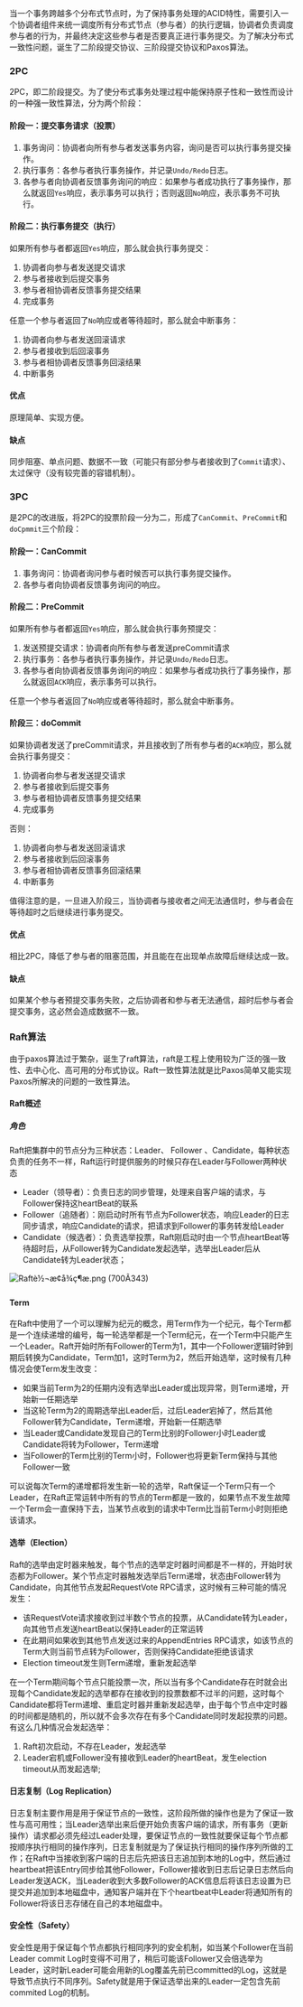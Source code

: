当一个事务跨越多个分布式节点时，为了保持事务处理的ACID特性，需要引入一个协调者组件来统一调度所有分布式节点（参与者）的执行逻辑，协调者负责调度参与者的行为，并最终决定这些参与者是否要真正进行事务提交。为了解决分布式一致性问题，诞生了二阶段提交协议、三阶段提交协议和Paxos算法。

### 2PC

2PC，即二阶段提交。为了使分布式事务处理过程中能保持原子性和一致性而设计的一种强一致性算法，分为两个阶段：

#### 阶段一：提交事务请求（投票）

1. 事务询问：协调者向所有参与者发送事务内容，询问是否可以执行事务提交操作。
2. 执行事务：各参与者执行事务操作，并记录`Undo/Redo`日志。
3. 各参与者向协调者反馈事务询问的响应：如果参与者成功执行了事务操作，那么就返回`Yes`响应，表示事务可以执行；否则返回`No`响应，表示事务不可执行。

#### 阶段二：执行事务提交（执行）

如果所有参与者都返回`Yes`响应，那么就会执行事务提交：

1. 协调者向参与者发送提交请求
2. 参与者接收到后提交事务
3. 参与者相协调者反馈事务提交结果
4. 完成事务

任意一个参与者返回了`No`响应或者等待超时，那么就会中断事务：

1. 协调者向参与者发送回滚请求
2. 参与者接收到后回滚事务
3. 参与者相协调者反馈事务回滚结果
4. 中断事务

#### 优点

原理简单、实现方便。

#### 缺点

同步阻塞、单点问题、数据不一致（可能只有部分参与者接收到了`Commit`请求）、太过保守（没有较完善的容错机制）。

### 3PC

是2PC的改进版，将2PC的投票阶段一分为二，形成了`CanCommit`、`PreCommit`和`doCpmmit`三个阶段：

#### 阶段一：CanCommit

1. 事务询问：协调者询问参与者时候否可以执行事务提交操作。
2. 各参与者向协调者反馈事务询问的响应。

#### 阶段二：PreCommit

如果所有参与者都返回`Yes`响应，那么就会执行事务预提交：

1. 发送预提交请求：协调者向所有参与者发送preCommit请求
2. 执行事务：各参与者执行事务操作，并记录`Undo/Redo`日志。
3. 各参与者向协调者反馈事务询问的响应：如果参与者成功执行了事务操作，那么就返回`ACK`响应，表示事务可以执行。

任意一个参与者返回了`No`响应或者等待超时，那么就会中断事务。

#### 阶段三：doCommit

如果协调者发送了preCommit请求，并且接收到了所有参与者的`ACK`响应，那么就会执行事务提交：

1. 协调者向参与者发送提交请求
2. 参与者接收到后提交事务
3. 参与者相协调者反馈事务提交结果
4. 完成事务

否则：

1. 协调者向参与者发送回滚请求
2. 参与者接收到后回滚事务
3. 参与者相协调者反馈事务回滚结果
4. 中断事务

值得注意的是，一旦进入阶段三，当协调者与接收者之间无法通信时，参与者会在等待超时之后继续进行事务提交。

#### 优点

相比2PC，降低了参与者的阻塞范围，并且能在在出现单点故障后继续达成一致。

#### 缺点

如果某个参与者预提交事务失败，之后协调者和参与者无法通信，超时后参与者会提交事务，这必然会造成数据不一致。

### Raft算法

由于paxos算法过于繁杂，诞生了raft算法，raft是工程上使用较为广泛的强一致性、去中心化、高可用的分布式协议。Raft一致性算法就是比Paxos简单又能实现Paxos所解决的问题的一致性算法。

#### Raft概述

##### 角色

Raft把集群中的节点分为三种状态：Leader、 Follower 、Candidate，每种状态负责的任务不一样，Raft运行时提供服务的时候只存在Leader与Follower两种状态

- Leader（领导者）：负责日志的同步管理，处理来自客户端的请求，与Follower保持这heartBeat的联系
- Follower（追随者）：刚启动时所有节点为Follower状态，响应Leader的日志同步请求，响应Candidate的请求，把请求到Follower的事务转发给Leader
- Candidate（候选者）：负责选举投票，Raft刚启动时由一个节点heartBeat等待超时后，从Follower转为Candidate发起选举，选举出Leader后从Candidate转为Leader状态；



![Raftè½¬æ¢å¾ç¶æ.png (700Ã343)](http://www.solinx.co/wp-content/uploads/2015/10/Raft%E8%BD%AC%E6%8D%A2%E5%9B%BE%E7%8A%B6%E6%80%81.png)

#### Term

在Raft中使用了一个可以理解为纪元的概念，用Term作为一个纪元，每个Term都是一个连续递增的编号，每一轮选举都是一个Term纪元，在一个Term中只能产生一个Leader。Raft开始时所有Follower的Term为1，其中一个Follower逻辑时钟到期后转换为Candidate，Term加1，这时Term为2，然后开始选举，这时候有几种情况会使Term发生改变：

- 如果当前Term为2的任期内没有选举出Leader或出现异常，则Term递增，开始新一任期选举
- 当这轮Term为2的周期选举出Leader后，过后Leader宕掉了，然后其他Follower转为Candidate，Term递增，开始新一任期选举
- 当Leader或Candidate发现自己的Term比别的Follower小时Leader或Candidate将转为Follower，Term递增
- 当Follower的Term比别的Term小时，Follower也将更新Term保持与其他Follower一致

可以说每次Term的递增都将发生新一轮的选举，Raft保证一个Term只有一个Leader，在Raft正常运转中所有的节点的Term都是一致的，如果节点不发生故障一个Term会一直保持下去，当某节点收到的请求中Term比当前Term小时则拒绝该请求。

#### 选举（Election）

Raft的选举由定时器来触发，每个节点的选举定时器时间都是不一样的，开始时状态都为Follower。某个节点定时器触发选举后Term递增，状态由Follower转为Candidate，向其他节点发起RequestVote RPC请求，这时候有三种可能的情况发生：

- 该RequestVote请求接收到过半数个节点的投票，从Candidate转为Leader，向其他节点发送heartBeat以保持Leader的正常运转
- 在此期间如果收到其他节点发送过来的AppendEntries RPC请求，如该节点的Term大则当前节点转为Follower，否则保持Candidate拒绝该请求
- Election timeout发生则Term递增，重新发起选举

在一个Term期间每个节点只能投票一次，所以当有多个Candidate存在时就会出现每个Candidate发起的选举都存在接收到的投票数都不过半的问题，这时每个Candidate都将Term递增、重启定时器并重新发起选举，由于每个节点中定时器的时间都是随机的，所以就不会多次存在有多个Candidate同时发起投票的问题。
有这么几种情况会发起选举：

1. Raft初次启动，不存在Leader，发起选举
2. Leader宕机或Follower没有接收到Leader的heartBeat，发生election timeout从而发起选举;

#### 日志复制（Log Replication）

日志复制主要作用是用于保证节点的一致性，这阶段所做的操作也是为了保证一致性与高可用性；当Leader选举出来后便开始负责客户端的请求，所有事务（更新操作）请求都必须先经过Leader处理，要保证节点的一致性就要保证每个节点都按顺序执行相同的操作序列，日志复制就是为了保证执行相同的操作序列所做的工作；在Raft中当接收到客户端的日志后先把该日志追加到本地的Log中，然后通过heartbeat把该Entry同步给其他Follower，Follower接收到日志后记录日志然后向Leader发送ACK，当Leader收到大多数Follower的ACK信息后将该日志设置为已提交并追加到本地磁盘中，通知客户端并在下个heartbeat中Leader将通知所有的Follower将该日志存储在自己的本地磁盘中。

#### 安全性（Safety）

安全性是用于保证每个节点都执行相同序列的安全机制，如当某个Follower在当前Leader commit Log时变得不可用了，稍后可能该Follower又会倍选举为Leader，这时新Leader可能会用新的Log覆盖先前已committed的Log，这就是导致节点执行不同序列。Safety就是用于保证选举出来的Leader一定包含先前 commited Log的机制。